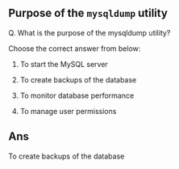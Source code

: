 ## Purpose of the `mysqldump` utility

Q. What is the purpose of the mysqldump utility?

Choose the correct answer from below:

  1. To start the MySQL server

  2. To create backups of the database

  3. To monitor database performance

  4. To manage user permissions

## Ans

To create backups of the database
